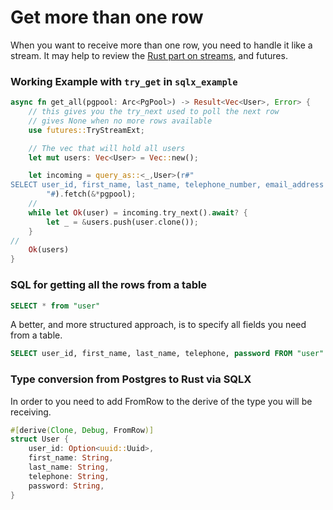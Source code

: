 # Get more than one row

When you want to receive more than one row, you need to handle it
like a stream. It may help to review the
[Rust part on streams](rust/try_next.md), and futures.

### Working Example with `try_get` in `sqlx_example`

```rust
async fn get_all(pgpool: Arc<PgPool>) -> Result<Vec<User>, Error> {
    // this gives you the try_next used to poll the next row
    // gives None when no more rows available
    use futures::TryStreamExt;

    // The vec that will hold all users
    let mut users: Vec<User> = Vec::new();

    let incoming = query_as::<_,User>(r#"
SELECT user_id, first_name, last_name, telephone_number, email_address from "user"
        "#).fetch(&*pgpool);
    //
    while let Ok(user) = incoming.try_next().await? {
        let _ = &users.push(user.clone());
    }
//
    Ok(users)
}

```

### SQL for getting all the rows from a table

```sql
SELECT * from "user"
```

A better, and more structured approach, is to specify all fields you need from a table.

```sql
SELECT user_id, first_name, last_name, telephone, password FROM "user"
```

### Type conversion from Postgres to Rust via SQLX

In order to
you need to add FromRow to the derive of the type you will be receiving.

```rust
#[derive(Clone, Debug, FromRow)]
struct User {
    user_id: Option<uuid::Uuid>,
    first_name: String,
    last_name: String,
    telephone: String,
    password: String,
}
```
